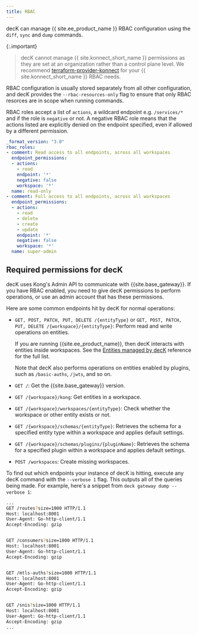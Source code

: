 ```yaml
---
title: RBAC
---
```


decK can manage {{ site.ee_product_name }} RBAC configuration using the `diff`, `sync` and `dump` commands.

{:.important}
> decK cannot manage {{ site.konnect_short_name }} permissions as they are set at an organization rather than a control plane level. We recommend [terraform-provider-konnect](https://github.com/Kong/terraform-provider-konnect) for your {{ site.konnect_short_name }} RBAC needs.

RBAC configuration is usually stored separately from all other configuration, and decK provides the `--rbac-resources-only` flag to ensure that only RBAC resorces are in scope when running commands.

RBAC roles accept a list of `actions`, a wildcard endpoint e.g. `/services/*` and if the role is `negative` or not. A negative RBAC role means that the actions listed are explicitly denied on the endpoint specified, even if allowed by a different permission.

```yaml
_format_version: "3.0"
rbac_roles:
- comment: Read access to all endpoints, across all workspaces
  endpoint_permissions:
  - actions:
    - read
    endpoint: '*'
    negative: false
    workspace: '*'
  name: read-only
- comment: Full access to all endpoints, across all workspaces
  endpoint_permissions:
  - actions:
    - read
    - delete
    - create
    - update
    endpoint: '*'
    negative: false
    workspace: '*'
  name: super-admin
```

## Required permissions for decK

decK uses Kong's Admin API to communicate with {{site.base_gateway}}. 
If you have RBAC enabled, you need to give decK permissions to perform operations, or use an admin account that has these permissions. 

Here are some common endpoints hit by decK for normal operations:

* `GET, POST, PATCH, PUT, DELETE /{entityType}` or `GET, POST, PATCH, PUT, DELETE /{workspace}/{entityType}`: Perform read and write operations on entities.

   If you are running {{site.ee_product_name}}, then decK interacts with entities inside workspaces. 
   See the [Entities managed by decK](/deck/reference/entities/) reference for the full list.
   
   Note that decK also performs operations on entities enabled by plugins, such as `/basic-auths`, `/jwts`, and so on.

* `GET /`: Get the {{site.base_gateway}} version.
* `GET /{workspace}/kong`: Get entities in a workspace.
* `GET /{workspace}/workspaces/{entityType}`: Check whether the workspace or other entity exists or not.
* `GET /{workspace}/schemas/{entityType}`: Retrieves the schema for a specified entity type within a workspace and applies default settings.
* `GET /{workspace}/schemas/plugins/{pluginName}`: Retrieves the schema for a specified plugin within a workspace and applies default settings.
* `POST /workspaces`: Create missing workspaces.

To find out which endpoints your instance of decK is hitting, execute any decK command with the `--verbose 1` flag.  This outputs all of the queries being made. For example, here's a snippet from `deck gateway dump --verbose 1`:

```sh
...
GET /routes?size=1000 HTTP/1.1
Host: localhost:8001
User-Agent: Go-http-client/1.1
Accept-Encoding: gzip


GET /consumers?size=1000 HTTP/1.1
Host: localhost:8001
User-Agent: Go-http-client/1.1
Accept-Encoding: gzip


GET /mtls-auths?size=1000 HTTP/1.1
Host: localhost:8001
User-Agent: Go-http-client/1.1
Accept-Encoding: gzip


GET /snis?size=1000 HTTP/1.1
Host: localhost:8001
User-Agent: Go-http-client/1.1
Accept-Encoding: gzip
...
```